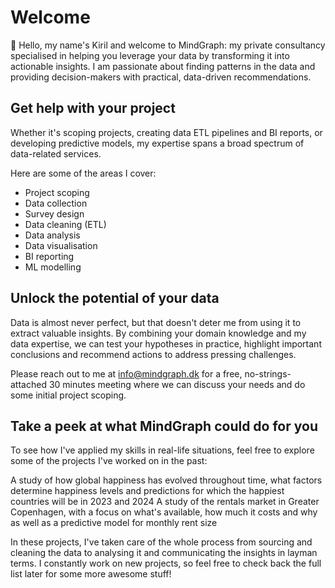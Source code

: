 # Welcome

👋 Hello, my name's Kiril and welcome to MindGraph: my private consultancy specialised in helping you leverage your data by transforming it into actionable insights. I am passionate about finding patterns in the data and providing decision-makers with practical, data-driven recommendations.

## Get help with your project

Whether it's scoping projects, creating data ETL pipelines and BI reports, or developing predictive models, my expertise spans a broad spectrum of data-related services.

Here are some of the areas I cover:

- Project scoping
- Data collection
- Survey design
- Data cleaning (ETL)
- Data analysis
- Data visualisation
- BI reporting
- ML modelling


## Unlock the potential of your data

Data is almost never perfect, but that doesn't deter me from using it to extract valuable insights. By combining your domain knowledge and my data expertise, we can test your hypotheses in practice, highlight important conclusions and recommend actions to address pressing challenges.

Please reach out to me at info@mindgraph.dk for a free, no-strings-attached 30 minutes meeting where we can discuss your needs and do some initial project scoping.

## Take a peek at what MindGraph could do for you

To see how I've applied my skills in real-life situations, feel free to explore some of the projects I've worked on in the past:

A study of how global happiness has evolved throughout time, what factors determine happiness levels and predictions for which the happiest countries will be in 2023 and 2024
A study of the rentals market in Greater Copenhagen, with a focus on what's available, how much it costs and why as well as a predictive model for monthly rent size

In these projects, I've taken care of the whole process from sourcing and cleaning the data to analysing it and communicating the insights in layman terms. I constantly work on new projects, so feel free to check back the full list later for some more awesome stuff!
